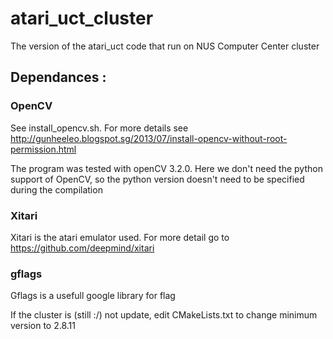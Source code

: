 # atari_uct_cluster
The version of the atari_uct code that run on NUS Computer Center cluster

## Dependances : 

### OpenCV
See install_opencv.sh. For more details see http://gunheeleo.blogspot.sg/2013/07/install-opencv-without-root-permission.html

The program was tested with openCV 3.2.0.
Here we don't need the python support of OpenCV, so the python version doesn't need to be specified during the compilation

### Xitari
Xitari is the atari emulator used. For more detail go to https://github.com/deepmind/xitari

### gflags
Gflags is a usefull google library for flag

If the cluster is (still :/) not update, edit CMakeLists.txt to change minimum version to 2.8.11




